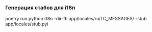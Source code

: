 
### Генерация стабов для i18n
poetry run python i18n -dir-ftl app/locales/ru/LC_MESSAGES/ -stub app/locales/stub.pyi